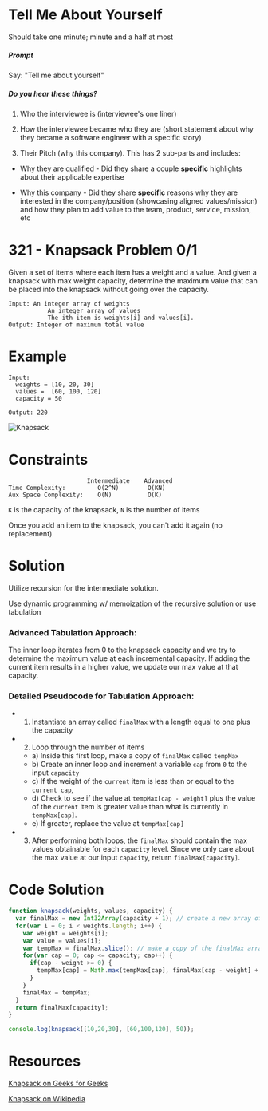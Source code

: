# Tell Me About Yourself

Should take one minute; minute and a half at most

##### Prompt

Say: "Tell me about yourself"

##### Do you hear these things?

1. Who the interviewee is (interviewee's one liner)

2. How the interviewee became who they are (short statement about why they became a software engineer with a specific story)

3. Their Pitch (why this company). This has 2 sub-parts and includes:

  - Why they are qualified - Did they share a couple
  **specific** highlights about their applicable expertise

  - Why this company - Did they share **specific** reasons
  why they are interested in the company/position
  (showcasing aligned values/mission) and how they plan to
  add value to the team, product, service, mission, etc

# 321 - Knapsack Problem 0/1

Given a set of items where each item has a weight and a value. And given a knapsack with max weight capacity, determine the maximum value that can be placed into the knapsack without going over the capacity.
```
Input: An integer array of weights
           An integer array of values
           The ith item is weights[i] and values[i].
Output: Integer of maximum total value
```
# Example
```
Input:
  weights = [10, 20, 30]
  values =  [60, 100, 120]
  capacity = 50

Output: 220
```

![Knapsack](http://res.cloudinary.com/outco-io/image/upload/v1521248027/Knapsack.png)

# Constraints
```
                      Intermediate    Advanced
Time Complexity:         O(2^N)        O(KN)
Aux Space Complexity:    O(N)          O(K)
```

`K` is the capacity of the knapsack, `N` is the number of items

Once you add an item to the knapsack, you can't add it again (no replacement)

# Solution

Utilize recursion for the intermediate solution.

Use dynamic programming w/ memoization of the recursive solution or use tabulation

### Advanced Tabulation Approach:

The inner loop iterates from 0 to the knapsack capacity and we try to determine the maximum value at each incremental capacity.
If adding the current item results in a higher value, we update our max value at that capacity.

### Detailed Pseudocode for Tabulation Approach:

* 1) Instantiate an array called `finalMax` with a length equal to one plus the capacity
* 2) Loop through the number of items
  * a) Inside this first loop, make a copy of `finalMax` called `tempMax`
  * b) Create an inner loop and increment a variable `cap` from `0` to the input `capacity`
  * c) If the weight of the `current` item is less than or equal to the `current cap`,
  * d) Check to see if the value at `tempMax[cap - weight]` plus the value of the `current` item is greater value than what is currently in `tempMax[cap]`.
  * e) If greater, replace the value at `tempMax[cap]`
* 3) After performing both loops, the `finalMax` should contain the max values obtainable for each `capacity` level. Since we only care about the max value at our input `capacity`, return `finalMax[capacity]`.

# Code Solution

```javascript
function knapsack(weights, values, capacity) {
  var finalMax = new Int32Array(capacity + 1); // create a new array of 0’s
  for(var i = 0; i < weights.length; i++) {
    var weight = weights[i];
    var value = values[i];
    var tempMax = finalMax.slice(); // make a copy of the finalMax array
    for(var cap = 0; cap <= capacity; cap++) {
      if(cap - weight >= 0) {
        tempMax[cap] = Math.max(tempMax[cap], finalMax[cap - weight] + value);
      }
    }
    finalMax = tempMax;
  }
  return finalMax[capacity];
}

console.log(knapsack([10,20,30], [60,100,120], 50));
```

# Resources

[Knapsack on Geeks for Geeks]( http://www.geeksforgeeks.org/dynamic-programming-set-10-0-1-knapsack-problem/)

[Knapsack on Wikipedia](https://en.wikipedia.org/wiki/Knapsack_problem)
